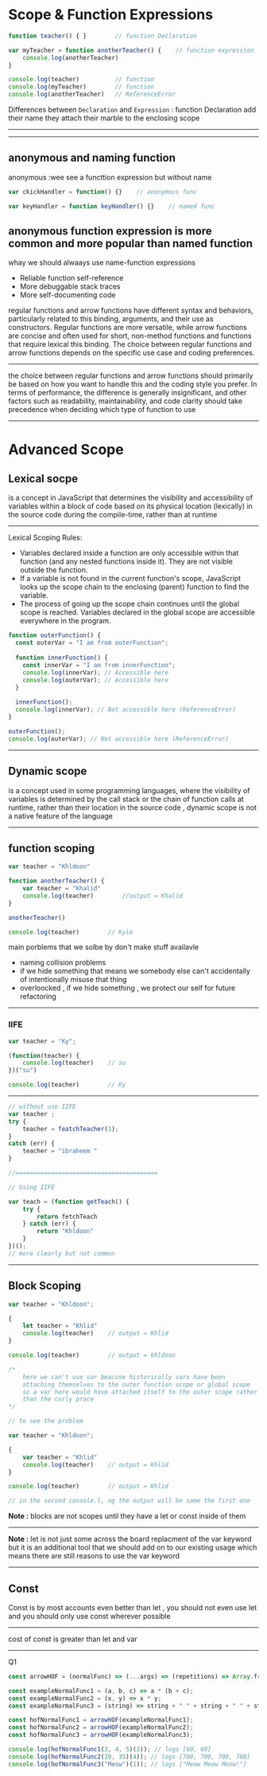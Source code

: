 # Scope & Function Expressions
```js
function teacher() { }        // function Declaration

var myTeacher = function anotherTeacher() {    // function expression
    console.log(anotherTeacher)
}

console.log(teacher)          // function
console.log(myTeacher)        // function
console.log(anotherTeacher)   // ReferenceError
```
Differences between `Declaration` and `Expression` :
function Declaration add their name they attach their marble to the enclosing scope

---
---
## anonymous and naming function
anonymous :wee see a functtion expression but without name 
```js
var ckickHandler = function() {}    // anonymous func

var keyHandler = function keyHandler() {}    // named func
```

**anonymous** function expression is more common and more popular than named function
---
whay we should alwaays use name-function expressions
- Reliable function self-reference
- More debuggable stack traces
- More self-documenting code

 regular functions and arrow functions have different syntax and behaviors, particularly related to this binding, arguments, and their use as constructors. Regular functions are more versatile, while arrow functions are concise and often used for short, non-method functions and functions that require lexical this binding. The choice between regular functions and arrow functions depends on the specific use case and coding preferences.
 
 ---
 
the choice between regular functions and arrow functions should primarily be based on how you want to handle this and the coding style you prefer. In terms of performance, the difference is generally insignificant, and other factors such as readability, maintainability, and code clarity should take precedence when deciding which type of function to use

---

# Advanced Scope
## Lexical socpe

is a concept in JavaScript that determines the visibility and accessibility of variables within a block of code based on its physical location (lexically) in the source code during the compile-time, rather than at runtime

---
Lexical Scoping Rules:

- Variables declared inside a function are only accessible within that function (and any nested functions inside it). They are not visible outside the function.
- If a variable is not found in the current function's scope, JavaScript looks up the scope chain to the enclosing (parent) function to find the variable.
- The process of going up the scope chain continues until the global scope is reached. Variables declared in the global scope are accessible everywhere in the program.
```js
function outerFunction() {
  const outerVar = "I am from outerFunction";
  
  function innerFunction() {
    const innerVar = "I am from innerFunction";
    console.log(innerVar); // Accessible here
    console.log(outerVar); // Accessible here
  }
  
  innerFunction();
  console.log(innerVar); // Not accessible here (ReferenceError)
}

outerFunction();
console.log(outerVar); // Not accessible here (ReferenceError)

```
---
## Dynamic scope
 is a concept used in some programming languages, where the visibility of variables is determined by the call stack or the chain of function calls at runtime, rather than their location in the source code , dynamic scope is not a native feature of the language

---

## function scoping

```js
var teacher = "Khldoon"

function anotherTeacher() {
    var teacher = "Khalid"
    console.log(teacher)        //output = Khalid
}

anotherTeacher()

console.log(teacher)        // Kyle
```

main porblems that we solbe by don't make stuff availavle
- naming collision problems
- if we hide something that means we somebody else can't accidentally of intentionally misuse that thing
- overloocked , if we hide something , we protect our self for future refactoring 

---

### IIFE
```js
var teacher = "Ky";

(function(teacher) {
    console.log(teacher)    // su
})("su")

console.log(teacher)        // Ky

````
---
```js
// without use IIFE
var teacher ;
try {
    teacher = featchTeacher(1);
}
catch (err) {
    teacher = "ibraheem "
}

//========================================

// Using IIFE

var teach = (function getTeach() {
    try {
        return fetchTeach
    } catch (err) {
        return "Khldoon"
    }
})();
// more clearly but not common
```

---

## Block Scoping

```js
var teacher = "Khldoon";

{
    let teacher = "Khlid"
    console.log(teacher)    // output = Khlid
}

console.log(teacher)        // output = khldoon

/*
    here we can't use var beacuse historically vars have been
    attaching themselves to the outer function scope or global scope
    so a var here would have attached itself to the outer scope rather
    than the curly prace
*/

// to see the problem

var teacher = "Khldoon";

{
    var teacher = "Khlid"
    console.log(teacher)    // output = Khlid
}

console.log(teacher)        // output = Khlid

// in the second console.l, og the output will be same the first one
```

**Note :** blocks are not scopes until they have a let or const inside of them 

---

**Note :** let is not just some across the board replacment of the var keyword
but it is an additional tool that we should add on to our existing usage which means there are still reasons to use the var keyword

---

## Const
Const is by most accounts even better than let , you should not even use let and you should only use const wherever possible 

---
cost of const is greater than let and var     


---

Q1
```js
const arrowHOF = (normalFunc) => (...args) => (repetitions) => Array.from({ length: repetitions }, () => normalFunc(...args));

const exampleNormalFunc1 = (a, b, c) => a * (b + c);
const exampleNormalFunc2 = (x, y) => x * y;
const exampleNormalFunc3 = (string) => string + " " + string + " " + string + "!";

const hofNormalFunc1 = arrowHOF(exampleNormalFunc1);
const hofNormalFunc2 = arrowHOF(exampleNormalFunc2);
const hofNormalFunc3 = arrowHOF(exampleNormalFunc3);

console.log(hofNormalFunc1(3, 4, 5)(2)); // logs [60, 60]
console.log(hofNormalFunc2(20, 35)(4)); // logs [700, 700, 700, 700]
console.log(hofNormalFunc3("Meow")(1)); // logs ["Meow Meow Meow!"]

```
























